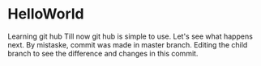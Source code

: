 # HelloWorld
Learning git hub
Till now git hub is simple to use. Let's see what happens next.
By mistaske, commit was made in master branch. Editing the child branch to see the difference and changes in this commit.
